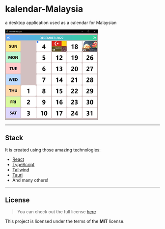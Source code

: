 # kalendar-Malaysia
 a desktop application used as a calendar for Malaysian
 
<img src="./res/output.png" alt="kalendar-malaysia" width="60%" height="60%" >

---

## Stack
It is created using those amazing technologies:
- [React](https://reactjs.org/)
- [TypeScript](https://www.typescriptlang.org/)
- [Tailwind](https://tailwindcss.com/)
- [Tauri](https://tauri.studio/)
- And many others!

---

## License
>You can check out the full license [here](https://github.com/hafizhaziq307/kalendar-malaysia/blob/main/LICENSE)

This project is licensed under the terms of the **MIT** license.
